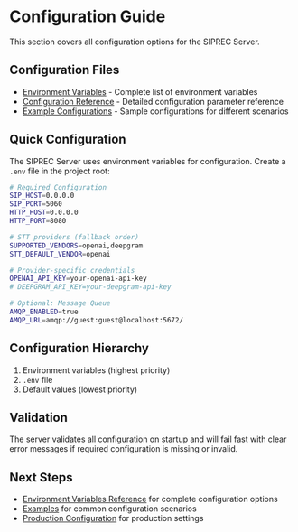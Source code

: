 # Configuration Guide

This section covers all configuration options for the SIPREC Server.

## Configuration Files

- [Environment Variables](ENVIRONMENT.md) - Complete list of environment variables
- [Configuration Reference](REFERENCE.md) - Detailed configuration parameter reference
- [Example Configurations](EXAMPLES.md) - Sample configurations for different scenarios

## Quick Configuration

The SIPREC Server uses environment variables for configuration. Create a `.env` file in the project root:

```bash
# Required Configuration
SIP_HOST=0.0.0.0
SIP_PORT=5060
HTTP_HOST=0.0.0.0
HTTP_PORT=8080

# STT providers (fallback order)
SUPPORTED_VENDORS=openai,deepgram
STT_DEFAULT_VENDOR=openai

# Provider-specific credentials
OPENAI_API_KEY=your-openai-api-key
# DEEPGRAM_API_KEY=your-deepgram-api-key

# Optional: Message Queue
AMQP_ENABLED=true
AMQP_URL=amqp://guest:guest@localhost:5672/
```

## Configuration Hierarchy

1. Environment variables (highest priority)
2. `.env` file
3. Default values (lowest priority)

## Validation

The server validates all configuration on startup and will fail fast with clear error messages if required configuration is missing or invalid.

## Next Steps

- [Environment Variables Reference](ENVIRONMENT.md) for complete configuration options
- [Examples](EXAMPLES.md) for common configuration scenarios
- [Production Configuration](../operations/PRODUCTION_DEPLOYMENT.md) for production settings
